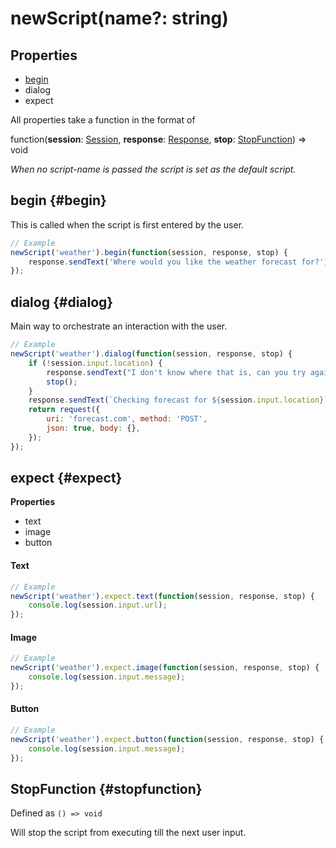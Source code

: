 # newScript(name?: string)
## Properties
* [begin](#begin)
* dialog
* expect

All properties take a function in the format of

function(**session**: [Session](/api/session.md), **response**: [Response](/api/response.md), **stop**: [StopFunction](#stopfunction)) => void

_When no script-name is passed the script is set as the default script._

## begin {#begin}
This is called when the script is first entered by the user.

```javascript
// Example
newScript('weather').begin(function(session, response, stop) {
    response.sendText('Where would you like the weather forecast for?');
});
```


## dialog {#dialog}
Main way to orchestrate an interaction with the user.
```javascript
// Example
newScript('weather').dialog(function(session, response, stop) {
    if (!session.input.location) {
        response.sendText("I don't know where that is, can you try again?");
        stop();
    }
    response.sendText(`Checking forecast for ${session.input.location}`);
    return request({
        uri: 'forecast.com', method: 'POST',
        json: true, body: {},
    });
});
```

## expect {#expect}
**Properties**
* text
* image
* button

#### Text
```javascript
// Example
newScript('weather').expect.text(function(session, response, stop) {
    console.log(session.input.url);
});
```

#### Image
```javascript
// Example
newScript('weather').expect.image(function(session, response, stop) {
    console.log(session.input.message);
});
```

#### Button
```javascript
// Example
newScript('weather').expect.button(function(session, response, stop) {
    console.log(session.input.message);
});
```

## StopFunction {#stopfunction}
Defined as `() => void`

Will stop the script from executing till the next user input.